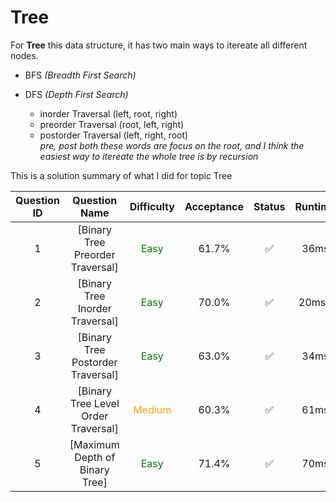 # Tree

For **Tree** this data structure, it has two main ways to itereate all different nodes.

- BFS *(Breadth First Search)*

- DFS *(Depth First Search)*
    * inorder Traversal (left, root, right)
    * preorder Traversal (root, left, right)
    * postorder Traversal (left, right, root) <br/>
    *pre, post both these words are focus on the root, and I think the easiest way to itereate the whole tree is by recursion*


This is a solution summary of what I did for topic Tree

Question ID | Question Name | Difficulty | Acceptance | Status | Runtime | Memory | Updated Runtime | Updated Memory
:---------: | :-----------: | :--------: | :--------: | :----: | :-----: | :----: | :-------------: | :------------:
1 | [Binary Tree Preorder Traversal] | <font color = green> Easy </font> | 61.7% | ✅ | 36ms | 13.8MB | | |
2 | [Binary Tree Inorder Traversal] | <font color = green> Easy </font> | 70.0% | ✅ | 20ms* | 14MB* | | |
3 | [Binary Tree Postorder Traversal] | <font color = green> Easy </font> | 63.0% | ✅ | 34ms | 13.8MB | | |
4 | [Binary Tree Level Order Traversal] | <font color = orange> Medium </font> | 60.3% | ✅ | 61ms | 14.1MB | | |
5 | [Maximum Depth of Binary Tree] | <font color = green> Easy </font> | 71.4% | ✅ | 70ms | 16.4MB | | |